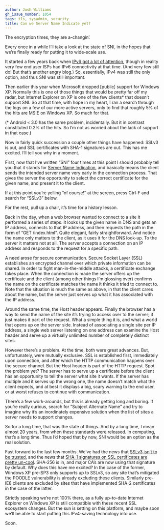```yaml
---
author: Josh Williams
gh_issue_number: 1054
tags: tls, sysadmin, security
title: Can we Server Name Indicate yet?
---
```


The encryption times, they are a-changin’.

Every once in a while I’ll take a look at the state of SNI, in the hopes that we’re finally ready for putting it to wide-scale use.

It started a few years back when [IPv6 got a lot of attention](http://www.worldipv6launch.org/), though in reality very few end user ISPs had IPv6 connectivity at that time. (And very few still do! But that’s another angry blog.) So, essentially, IPv4 was still the only option, and thus SNI was still important.

Then earlier this year when Microsoft dropped [public] support for Windows XP. Normally this is one of those things that would be pretty far off my radar, but Internet Explorer on XP is one of the few clients* that doesn’t support SNI. So at that time, with hope in my heart, I ran a search through the logs on a few of our more active servers, only to find that roughly 5% of the hits are MSIE on Windows XP. So much for that.

(* Android < 3.0 has the same problem, incidentally. But it in contrast constituted 0.2% of the hits. So I’m not as worried about the lack of support in that case.)

Now in fairly quick succession a couple other things have happened: SSLv3 is out, and SSL certificates with SHA-1 signatures are out. This has me excited. I’ll tell you why in a moment.

First, now that I’ve written “SNI” four times at this point I should probably tell you that it stands for [Server Name Indication](https://en.wikipedia.org/wiki/Server_Name_Indication), and basically means the client sends the intended server name very early in the connection process. That gives the server the opportunity to select the correct certificate for the given name, and present it to the client.

If at this point you’re yelling “of course!” at the screen, press Ctrl-F and search for “SSLv3” below.

For the rest, pull up a chair, it’s time for a history lesson.

Back in the day, when a web browser wanted to connect to a site it performed a series of steps: it looks up the given name in DNS and gets an IP address, connects to that IP address, and then requests the path in the form of “GET /index.html”. Quite elegant, fairly straightforward. And notice the name only matters to the client, as it uses it for the DNS look-up. To the server it matters not at all. The server accepts a connection on an IP address and responds to the request for a specific path.

A need arose for secure communication. Secure Socket Layer (SSL) establishes an encrypted channel over which private information can be shared. In order to fight man-in-the-middle attacks, a certificate exchange takes place. When the connection is made the server offers up the certificate and the client (among other things I’m glossing over) confirms the name on the certificate matches the name it thinks it tried to connect to. Note that the situation is much the same as above, in that the client cares about the name, but the server just serves up what it has associated with the IP address.

Around the same time, the Host header appears. Finally the browser has a way to send the name of the site it’s trying to access over to the server; it just makes it part of the request. What a simple thing it is, and what a world that opens up on the server side. Instead of associating a single site per IP address, a single web server listening on one address can examine the Host header and serve up a virtually unlimited number of completely distinct sites.

However there’s a problem. At the time, both were great advances. But, unfortunately, were mutually exclusive. SSL is established first, immediately upon connection, and after which the HTTP communication happens over the secure channel. But the Host header is part of the HTTP request. Spot the problem yet? The server has to serve up a certificate before the client has an opportunity to tell the server what site it wants. If the server has multiple and it serves up the wrong one, the name doesn’t match what the client expects, and at best it displays a big, scary warning to the end user, or at worst refuses to continue with communication.

There’s a few work-arounds, but this is already getting long and boring. If you’re really curious, search for “Subject Alternate Name” and try to imagine why it’s an inordinately expensive solution when the list of sites a server needs to support changes.

So for a long time, that was the state of things. And by a long time, I mean almost 20 years, from when these standards were released. In computing, that’s a long time. Thus I’d hoped that by now, SNI would be an option as the real solution.

Fast forward to the last few months. We’ve had the news that [SSLv3 isn’t to be trusted](https://isc.sans.edu/diary/SSLv3+POODLE+Vulnerability+Official+Release/18827), and the news that [SHA-1 signatures on SSL certificates are pretty un-cool](https://security.googleblog.com/2014/09/gradually-sunsetting-sha-1.html). SHA-256 is in, and major CA’s are now using that signature by default. Why does this have me excited? In the case of the former, Windows XP pre-SP3 only supports up to SSLv3, so any site that’s mitigated the POODLE vulnerability is already excluding these clients. Similarly pre-IE8 clients are excluded by sites that have implemented SHA-2 certificates in the case of the latter.

Strictly speaking we’re not 100% there, as a fully up-to-date Internet Explorer on Windows XP is still compatible with these recent SSL ecosystem changes. But the sun is setting on this platform, and maybe soon we’ll be able to start putting this IPv4-saving technology into use.

Soon.
